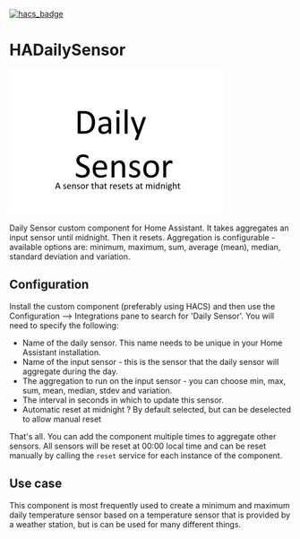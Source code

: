 [![hacs_badge](https://img.shields.io/badge/HACS-Default-orange.svg)](https://github.com/hacs/integration)


# HADailySensor
![](logo.png?raw=true)

Daily Sensor custom component for Home Assistant. It takes aggregates an input sensor until midnight. Then it resets.
Aggregation is configurable - available options are: minimum, maximum, sum, average (mean), median, standard deviation and variation.

## Configuration
Install the custom component (preferably using HACS) and then use the Configuration --> Integrations pane to search for 'Daily Sensor'. You will need to specify the following:
- Name of the daily sensor. This name needs to be unique in your Home Assistant installation.
- Name of the input sensor - this is the sensor that the daily sensor will aggregate during the day.
- The aggregation to run on the input sensor - you can choose min, max, sum, mean, median, stdev and variation.
- The interval in seconds in which to update this sensor.
- Automatic reset at midnight ? By default selected, but can be deselected to allow manual reset

That's all. You can add the component multiple times to aggregate other sensors. All sensors will be reset at 00:00 local time and can be reset manually by calling the `reset` service for each instance of the component.

## Use case
This component is most frequently used to create a minimum and maximum daily temperature sensor based on a temperature sensor that is provided by a weather station, but is can be used for many different things.
